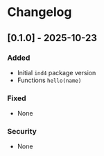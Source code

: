 # Changelog

## [0.1.0] - 2025-10-23
### Added
- Initial `ind4` package version
- Functions `hello(name)`
### Fixed
- None
### Security
- None